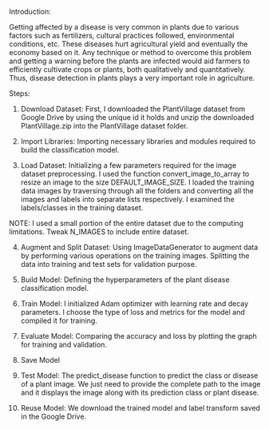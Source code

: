 Introduction:

Getting affected by a disease is very common in plants due to various factors such as fertilizers, cultural practices followed, environmental conditions, etc. 
These diseases hurt agricultural yield and eventually the economy based on it.
Any technique or method to overcome this problem and getting a warning before the plants are 
infected would aid farmers to efficiently cultivate crops or plants, both qualitatively and quantitatively. 
Thus, disease detection in plants plays a very important role in agriculture.

Steps:

1. Download Dataset:
First, I downloaded the PlantVillage dataset from Google Drive by using the unique id it holds and unzip the downloaded PlantVillage.zip 
into the PlantVillage dataset folder.

2. Import Libraries:
Importing necessary libraries and modules required to build the classification model.

3. Load Dataset:
Initializing a few parameters required for the image dataset preprocessing.
I used the function convert_image_to_array to resize an image to the size DEFAULT_IMAGE_SIZE.
I loaded the training data images by traversing through all the folders and converting all the images and labels into separate lists respectively.
I examined the labels/classes in the training dataset.

NOTE: I used a small portion of the entire dataset due to the computing limitations. Tweak N_IMAGES to include entire dataset.

4. Augment and Split Dataset:
Using ImageDataGenerator to augment data by performing various operations on the training images.
Splitting the data into training and test sets for validation purpose.

5. Build Model:
Defining the hyperparameters of the plant disease classification model.

6. Train Model:
I initialized Adam optimizer with learning rate and decay parameters.
I choose the type of loss and metrics for the model and compiled it for training.

7. Evaluate Model:
Comparing the accuracy and loss by plotting the graph for training and validation.

8. Save Model
   
9. Test Model:
The predict_disease function to predict the class or disease of a plant image.
We just need to provide the complete path to the image and it displays the image along with its prediction class or plant disease.

10. Reuse Model:
We download the trained model and label transform saved in the Google Drive.


